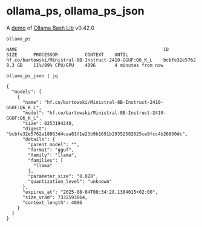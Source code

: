 # ollama_ps, ollama_ps_json

A [demo](../README.md#demos) of [Ollama Bash Lib](https://github.com/attogram/ollama-bash-lib) v0.42.0

`ollama_ps`
```
NAME                                                      ID              SIZE      PROCESSOR          CONTEXT    UNTIL              
hf.co/bartowski/Ministral-8B-Instruct-2410-GGUF:Q6_K_L    bcbfe32e5762    8.3 GB    11%/89% CPU/GPU    4096       4 minutes from now    
```

`ollama_ps_json | jq`
```
{
  "models": [
    {
      "name": "hf.co/bartowski/Ministral-8B-Instruct-2410-GGUF:Q6_K_L",
      "model": "hf.co/bartowski/Ministral-8B-Instruct-2410-GGUF:Q6_K_L",
      "size": 8253194240,
      "digest": "bcbfe32e5762e18863d4caa81f1e23b9b1691b29352582625ce9fcc4b26860dc",
      "details": {
        "parent_model": "",
        "format": "gguf",
        "family": "llama",
        "families": [
          "llama"
        ],
        "parameter_size": "8.02B",
        "quantization_level": "unknown"
      },
      "expires_at": "2025-08-04T00:34:28.1304015+02:00",
      "size_vram": 7332593664,
      "context_length": 4096
    }
  ]
}
```
